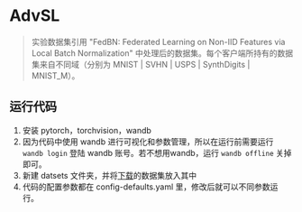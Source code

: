 # AdvSL

> 实验数据集引用 "FedBN: Federated Learning on Non-IID Features via Local Batch Normalization" 中处理后的数据集。每个客户端所持有的数据集来自不同域（分别为 MNIST | SVHN | USPS | SynthDigits | MNIST_M）。

## 运行代码

1. 安装 pytorch，torchvision，wandb
2. 因为代码中使用 wandb 进行可视化和参数管理，所以在运行前需要运行 ```wandb login``` 登陆 wandb 账号。若不想用wandb，运行 ```wandb offline``` 关掉即可。
3. 新建 datsets 文件夹，并将[下载](https://drive.google.com/file/d/1moBE_ASD5vIOaU8ZHm_Nsj0KAfX5T0Sf/view?usp=sharing)的数据集放入其中
4. 代码的配置参数都在 config-defaults.yaml 里，修改后就可以不同参数运行。

